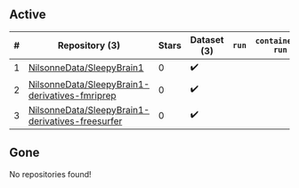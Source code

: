 ## Active
| # | Repository (3) | Stars | Dataset (3) | `run` | `containers-run` |
| --- | --- | --- | --- | --- | --- |
| 1 | [NilsonneData/SleepyBrain1](https://github.com/NilsonneData/SleepyBrain1) | 0 | :heavy_check_mark: |  |  |
| 2 | [NilsonneData/SleepyBrain1-derivatives-fmriprep](https://github.com/NilsonneData/SleepyBrain1-derivatives-fmriprep) | 0 | :heavy_check_mark: |  |  |
| 3 | [NilsonneData/SleepyBrain1-derivatives-freesurfer](https://github.com/NilsonneData/SleepyBrain1-derivatives-freesurfer) | 0 | :heavy_check_mark: |  |  |

## Gone
No repositories found!
